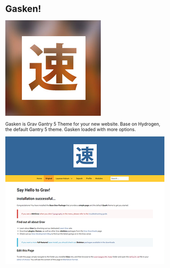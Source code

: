 # Gasken!

![gasken - speed racer](screenshot.jpg)

Gasken is Grav Gantry 5 Theme for your new website. Base on Hydrogen, the default Gantry 5 theme.
Gasken loaded with more options.

![gasken - preset1](admin/images/preset1.png)
